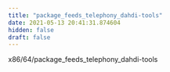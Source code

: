 ```yaml
---
title: "package_feeds_telephony_dahdi-tools"
date: 2021-05-13 20:41:31.874604
hidden: false
draft: false
---
```


x86/64/package_feeds_telephony_dahdi-tools


